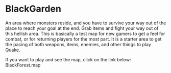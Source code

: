 # BlackGarden
An area where monsters reside, and you have to survive your way out of the place to reach your goal at the end. Grab items and fight your way out of this hellish area.
This is basically a test map for new gamers to get a feel for combat, or for returning players for the most part. It is a starter area to get the pacing of both weapons, items, enemies, and other things to play Quake.

If you want to play and see the map, click on the link below:
BlackForest.map
